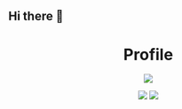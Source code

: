 ## Hi there 👋

<!--
**kitashimauni/kitashimauni** is a ✨ _special_ ✨ repository because its `README.md` (this file) appears on your GitHub profile.

Here are some ideas to get you started:

- 🔭 I’m currently working on ...
- 🌱 I’m currently learning ...
- 👯 I’m looking to collaborate on ...
- 🤔 I’m looking for help with ...
- 💬 Ask me about ...
- 📫 How to reach me: ...
- 😄 Pronouns: ...
- ⚡ Fun fact: ...
-->

<h1 align="center">
  <a>Profile</a>
</h1>

<p align="center">
  <img src="http://github-profile-summary-cards.vercel.app/api/cards/profile-details?username=kitashimauni&theme=transparent"/>
</p>

<p align="center">
  <img src="http://github-profile-summary-cards.vercel.app/api/cards/repos-per-language?username=kitashimauni&theme=transparent"/>
  <img src="http://github-profile-summary-cards.vercel.app/api/cards/most-commit-language?username=kitashimauni&theme=transparent"/>
</p>
